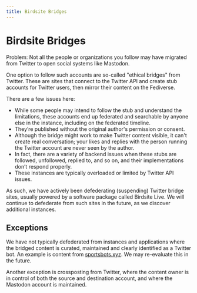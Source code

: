 ```yaml
---
title: Birdsite Bridges
---
```


# Birdsite Bridges

Problem: Not all the people or organizations you follow may have migrated from Twitter to open social systems like Mastodon.

One option to follow such accounts are so-called "ethical bridges" from Twitter.
These are sites that connect to the Twitter API and create stub accounts for Twitter users, then mirror their content on the Fediverse.

There are a few issues here:

- While some people may intend to follow the stub and understand the limitations, these accounts end up federated and searchable by anyone else in the instance, including on the federated timeline.
- They’re published without the original author's permission or consent.
- Although the bridge might work to make Twitter content visible, it can't create real conversation; your likes and replies with the person running the Twitter account are never seen by the author.
- In fact, there are a variety of backend issues when these stubs are followed, unfollowed, replied to, and so on, and their implementations don’t respond properly.
- These instances are typically overloaded or limited by Twitter API issues.

As such, we have actively been defederating (suspending) Twitter bridge sites, usually powered by a software package called Birdsite Live.
We will continue to defederate from such sites in the future, as we discover additional instances.

## Exceptions

We have not typically defederated from instances and applications where the bridged content is curated, maintained and clearly identified as a Twitter bot.
An example is content from [sportsbots.xyz](https://www.sportsbots.xyz).
We may re-evaluate this in the future.

Another exception is crossposting from Twitter, where the content owner is in control of both the source and destination account, and where the Mastodon account is maintained.